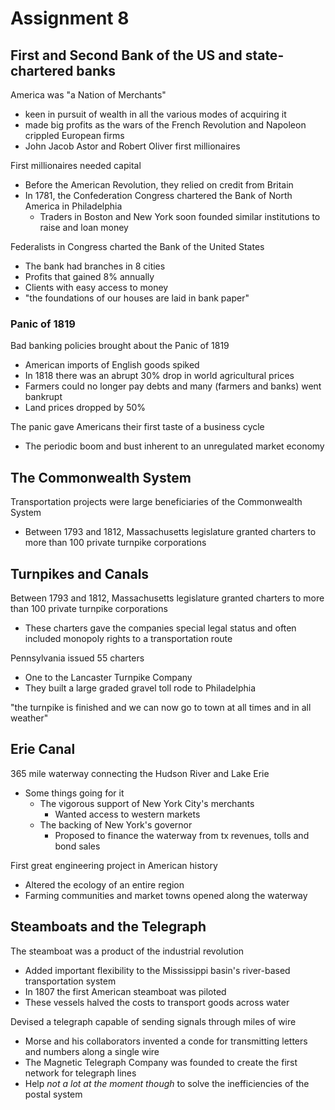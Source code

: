 # Assignment 8

## First and Second Bank of the US and state-chartered banks

America was "a Nation of Merchants"
- keen in pursuit of wealth in all the various modes of acquiring it
- made big profits as the wars of the French Revolution and Napoleon crippled
  European firms
- John Jacob Astor and Robert Oliver first millionaires

First millionaires needed capital
- Before the American Revolution, they relied on credit from Britain
- In 1781, the Confederation Congress chartered the Bank of North America in
  Philadelphia
    - Traders in Boston and New York soon founded similar institutions to raise
      and loan money

Federalists in Congress charted the Bank of the United States
- The bank had branches in 8 cities
- Profits that gained 8% annually
- Clients with easy access to money
- "the foundations of our houses are laid in bank paper"

### Panic of 1819

Bad banking policies brought about the Panic of 1819
- American imports of English goods spiked
- In 1818 there was an abrupt 30% drop in world agricultural prices
- Farmers could no longer pay debts and many (farmers and banks) went bankrupt
- Land prices dropped by 50%

The panic gave Americans their first taste of a business cycle
- The periodic boom and bust inherent to an unregulated market economy

## The Commonwealth System

Transportation projects were large beneficiaries of the Commonwealth System
- Between 1793 and 1812, Massachusetts legislature granted charters to more
  than 100 private turnpike corporations

## Turnpikes and Canals

Between 1793 and 1812, Massachusetts legislature granted charters to more than
100 private turnpike corporations
- These charters gave the companies special legal status and often included
  monopoly rights to a transportation route

Pennsylvania issued 55 charters
- One to the Lancaster Turnpike Company
- They built a large graded gravel toll rode to Philadelphia

"the turnpike is finished and we can now go to town at all times and in all
weather"

## Erie Canal

365 mile waterway connecting the Hudson River and Lake Erie
- Some things going for it
	- The vigorous support of New York City's merchants
		- Wanted access to western markets
	- The backing of New York's governor
		- Proposed to finance the waterway from tx revenues, tolls and bond sales

First great engineering project in American history
- Altered the ecology of an entire region
- Farming communities and market towns opened along the waterway

## Steamboats and the Telegraph

The steamboat was a product of the industrial revolution
- Added important flexibility to the Mississippi basin's river-based
  transportation system
- In 1807 the first American steamboat was piloted
- These vessels halved the costs to transport goods across water

Devised a telegraph capable of sending signals through miles of wire
- Morse and his collaborators invented a conde for transmitting letters and
  numbers along a single wire
- The Magnetic Telegraph Company was founded to create the first network for
  telegraph lines
- Help *not a lot at the moment though* to solve the inefficiencies of the
  postal system

